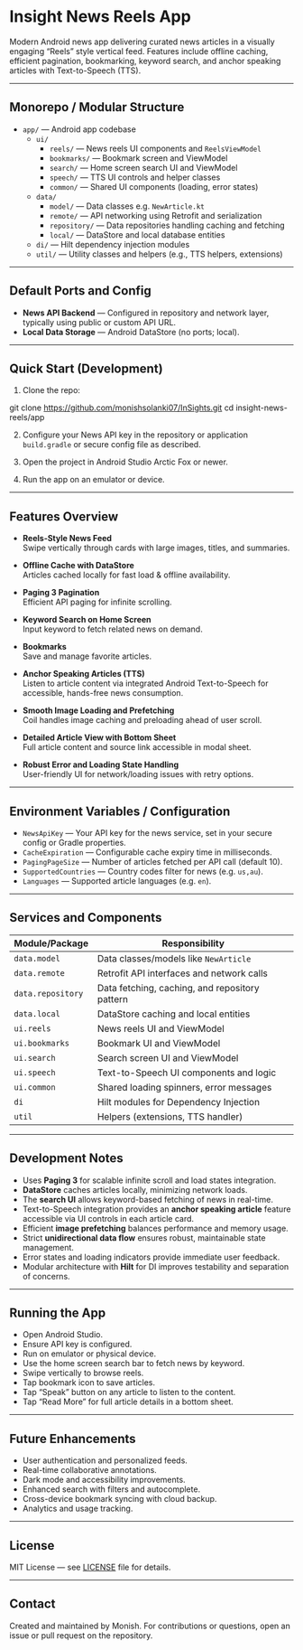 # Insight News Reels App

Modern Android news app delivering curated news articles in a visually engaging “Reels” style vertical feed. Features include offline caching, efficient pagination, bookmarking, keyword search, and anchor speaking articles with Text-to-Speech (TTS).

---

## Monorepo / Modular Structure

- `app/` — Android app codebase  
  - `ui/`  
    - `reels/` — News reels UI components and `ReelsViewModel`  
    - `bookmarks/` — Bookmark screen and ViewModel  
    - `search/` — Home screen search UI and ViewModel  
    - `speech/` — TTS UI controls and helper classes  
    - `common/` — Shared UI components (loading, error states)  
  - `data/`  
    - `model/` — Data classes e.g. `NewArticle.kt`  
    - `remote/` — API networking using Retrofit and serialization  
    - `repository/` — Data repositories handling caching and fetching  
    - `local/` — DataStore and local database entities  
  - `di/` — Hilt dependency injection modules  
  - `util/` — Utility classes and helpers (e.g., TTS helpers, extensions)

---

## Default Ports and Config

- **News API Backend** — Configured in repository and network layer, typically using public or custom API URL.
- **Local Data Storage** — Android DataStore (no ports; local).
  
---

## Quick Start (Development)

1. Clone the repo:

git clone https://github.com/monishsolanki07/InSights.git
cd insight-news-reels/app


2. Configure your News API key in the repository or application `build.gradle` or secure config file as described.

3. Open the project in Android Studio Arctic Fox or newer.

4. Run the app on an emulator or device.

---

## Features Overview

- **Reels-Style News Feed**  
  Swipe vertically through cards with large images, titles, and summaries.

- **Offline Cache with DataStore**  
  Articles cached locally for fast load & offline availability.

- **Paging 3 Pagination**  
  Efficient API paging for infinite scrolling.

- **Keyword Search on Home Screen**  
  Input keyword to fetch related news on demand.

- **Bookmarks**  
  Save and manage favorite articles.

- **Anchor Speaking Articles (TTS)**  
  Listen to article content via integrated Android Text-to-Speech for accessible, hands-free news consumption.

- **Smooth Image Loading and Prefetching**  
  Coil handles image caching and preloading ahead of user scroll.

- **Detailed Article View with Bottom Sheet**  
  Full article content and source link accessible in modal sheet.

- **Robust Error and Loading State Handling**  
  User-friendly UI for network/loading issues with retry options.

---

## Environment Variables / Configuration

- `NewsApiKey` — Your API key for the news service, set in your secure config or Gradle properties.
- `CacheExpiration` — Configurable cache expiry time in milliseconds.
- `PagingPageSize` — Number of articles fetched per API call (default 10).
- `SupportedCountries` — Country codes filter for news (e.g. `us,au`).
- `Languages` — Supported article languages (e.g. `en`).

---

## Services and Components

| Module/Package                 | Responsibility                           |
|-------------------------------|------------------------------------------|
| `data.model`                  | Data classes/models like `NewArticle`  |
| `data.remote`                 | Retrofit API interfaces and network calls  |
| `data.repository`             | Data fetching, caching, and repository pattern |
| `data.local`                  | DataStore caching and local entities    |
| `ui.reels`                   | News reels UI and ViewModel              |
| `ui.bookmarks`               | Bookmark UI and ViewModel                 |
| `ui.search`                  | Search screen UI and ViewModel            |
| `ui.speech`                  | Text-to-Speech UI components and logic    |
| `ui.common`                  | Shared loading spinners, error messages  |
| `di`                        | Hilt modules for Dependency Injection     |
| `util`                      | Helpers (extensions, TTS handler)         |

---

## Development Notes

- Uses **Paging 3** for scalable infinite scroll and load states integration.
- **DataStore** caches articles locally, minimizing network loads.
- The **search UI** allows keyword-based fetching of news in real-time.
- Text-to-Speech integration provides an **anchor speaking article** feature accessible via UI controls in each article card.
- Efficient **image prefetching** balances performance and memory usage.
- Strict **unidirectional data flow** ensures robust, maintainable state management.
- Error states and loading indicators provide immediate user feedback.
- Modular architecture with **Hilt** for DI improves testability and separation of concerns.

---

## Running the App

- Open Android Studio.
- Ensure API key is configured.
- Run on emulator or physical device.
- Use the home screen search bar to fetch news by keyword.
- Swipe vertically to browse reels.
- Tap bookmark icon to save articles.
- Tap “Speak” button on any article to listen to the content.
- Tap “Read More” for full article details in a bottom sheet.

---

## Future Enhancements

- User authentication and personalized feeds.
- Real-time collaborative annotations.
- Dark mode and accessibility improvements.
- Enhanced search with filters and autocomplete.
- Cross-device bookmark syncing with cloud backup.
- Analytics and usage tracking.

---

## License

MIT License — see [LICENSE](LICENSE) file for details.

---

## Contact

Created and maintained by Monish. For contributions or questions, open an issue or pull request on the repository.

